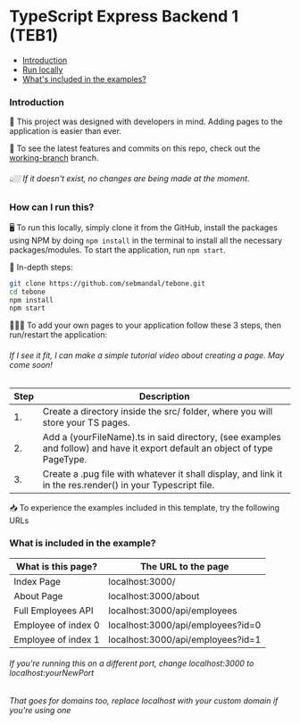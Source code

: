 # TypeScript Express Backend 1 (TEB1)

- [Introduction](#introduction)
- [Run locally](#how-can-i-run-this)
- [What's included in the examples?](#what-is-included-in-the-example)

### Introduction

🦚 This project was designed with developers in mind. Adding pages to the application is easier than ever.

📲 To see the latest features and commits on this repo, check out the [working-branch](https://github.com/sebmandal/tebone/tree/working-branch) branch.

###### 👆🏼 If it doesn't exist, no changes are being made at the moment.

### How can I run this?

🖥 To run this locally, simply clone it from the GitHub, install the packages using NPM by doing `npm install` in the terminal to install all the necessary packages/modules. To start the application, run `npm start`.

📑 In-depth steps:

```bash
git clone https://github.com/sebmandal/tebone.git
cd tebone
npm install
npm start
```

👨🏻‍💻 To add your own pages to your application follow these 3 steps, then run/restart the application:

###### If I see it fit, I can make a simple tutorial video about creating a page. May come soon!

| Step | Description                                                                                                                 |
| ---- | --------------------------------------------------------------------------------------------------------------------------- |
| 1.   | Create a directory inside the src/ folder, where you will store your TS pages.                                              |
| 2.   | Add a (yourFileName).ts in said directory, (see examples and follow) and have it export default an object of type PageType. |
| 3.   | Create a .pug file with whatever it shall display, and link it in the res.render() in your Typescript file.                 |

📥 To experience the examples included in this template, try the following URLs

### What is included in the example?

| What is this page?  | The URL to the page               |
| ------------------- | --------------------------------- |
| Index Page          | localhost:3000/                   |
| About Page          | localhost:3000/about              |
| Full Employees API  | localhost:3000/api/employees      |
| Employee of index 0 | localhost:3000/api/employees?id=0 |
| Employee of index 1 | localhost:3000/api/employees?id=1 |

###### If you're running this on a different port, change localhost:3000 to localhost:yourNewPort

###### That goes for domains too, replace localhost with your custom domain if you're using one
